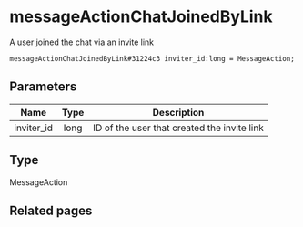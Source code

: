 # messageActionChatJoinedByLink
A user joined the chat via an invite link

```
messageActionChatJoinedByLink#31224c3 inviter_id:long = MessageAction;
```

## Parameters
| Name | Type | Description |
| ---- | :----: | ----------- |
| inviter_id | long | ID of the user that created the invite link |


## Type
MessageAction

## Related pages
